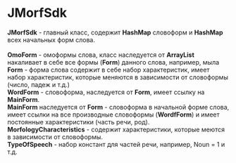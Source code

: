 # JMorfSdk<br>
<b>JMorfSdk</b> - главный класс, содержит <b>HashMap</b> словоформ и <b>HashMap</b> всех начальных форм слова.<br>
<br>
<b>OmoForm</b> - омоформы слова, класс наследуется от <b>ArrayList</b> накаливает в себе все формы (<b>Form</b>) данного слова, например, мыла<br>
<b>Form</b> - форма слова содержит в себе набор характеристик, имеет набор характеристик, которые меняются в зависимости от словоформы (число, падеж и т.д.)<br>
<b>WordForm</b> - словоформа, наследуется от <b>Form</b>, имеет ссылку на <b>MainForm</b>.<br>
<b>MainForm</b> наследуется от <b>Form</b> - словоформа в начальной форме слова, имеет ссылки на все производные словоформы (<b>WordfForm</b>) и имеет постоянные характеристики (часть речи, род).<br>
<b>MorfologyCharacteristics</b> - содержит характеристики, которые меются в зависимости от словоформы.<br>
<b>TypeOfSpeech</b> - набор констант для частей речи, например, Noun = 1 и т.д.<br>

